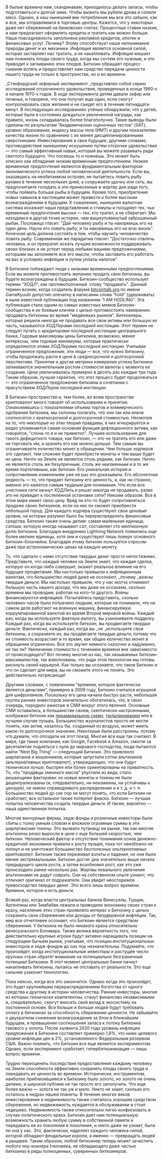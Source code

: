  

В былые времена нам, скандинавам, приходилось делать запасы, чтобы подготовиться к долгой зиме. Чтобы выжить мы рубили дрова и солили мясо. Однако, в наш нынешний век потребления мы все это забыли, как и все, мы отправляемся в торговые центры. Кажется, что у некоторых даже нет сбережений на банковских счетах. Процентные ставки низкие, и нам предлагают оформлять кредиты и тратить как можно больше. Наша повседневность заполонена рекламой кредитов, ипотек и финансовых услуг. Почему? Этому способствует наше непонимание природы денег и их механики. Инфляция является основной силой, которая заставляет нас тратить, а не накапливать. Инфляция мешает нам пожинать плоды своего труда, когда мы сочтем это нужным, и это приводит к загниванию этих плодов. Биткоин обращает процесс гниения вспять и предоставляет нам средство передачи ценности нашего труда не только в пространстве, но и во времени.

_Стэнфордский зефирный эксперимент _представлял собой серию исследований отсроченного удовольствия, проведенных в конце 1960-х и начале 1970-х годов. В ходе эксперимента детям давали зефир или печенье, и говорили, что они получат еще один, если смогут контролировать свои желания и не съедят его в течение пятнадцати минут. В последующих исследованиях учёные обнаружили, что у детей, которые были в состоянии дождаться увеличенной награды, как правило, жизнь складывалась более благополучно. Такие выводы были сделаны по результатам “Академических оценочных тестов” (SAT), уровню образования, индексу массы тела (ИМТ) и другим показателям качества жизни по сравнению с их менее дисциплинированными сверстниками. Инвестирование в свое будущее, другими словами, противодействие нынешнему искушению путем отсрочки удовольствия — это самый эффективный навык, который вы можете развивать ради светлого будущего. Что посеешь то и пожнешь. Это может быть описано как обладание низким временны́м предпочтением. Низкие временные предпочтения являются фундаментальным фактором экономического успеха любой человеческой деятельности. Если вы, оказавшись на необитаемом острове, не пытаетесь ловить рыбу руками в течение нескольких дней, а сооружаете удочку или сеть, вы предпочитаете голодать в эти принесенные в жертву дни ради того, чтобы поймать больше рыбы в будущем. Кроме того, приобретение новых навыков в настоящем может привести к более высоким вознаграждениям в будущем. К сожалению, нынешняя валютная система искажает наши представления и стимулы и поощряет тех, чьи временны́е предпочтения высоки — тех, кто тратит, а не сберегает. Мы находимся в другой точке истории, чем вышеупомянутый заброшенный рыбак. Пословица гласит: "Дай человеку рыбу и ты накормишь его на один день. Научи его ловить рыбу, и ты накормишь его на всю жизнь". Конечная цель должна состоять в том, чтобы научить человечество ловить рыбу. Современная же парадигма гласит: “Достаточно отвлечь человека, и он прекратит искать лучшие возможности поддерживать своих близких и не устоит перед любыми вашими предложениями, которыми вы заполняете все его мысли, чтобы заставить его работать на вас в условиях инфляции и путем уплаты налогов”.

В Биткоине побеждают люди с низкими временны́ми предпочтениями. Если вы можете противостоять желанию продать свои биткоины, вы будете вознаграждены в будущем. Биткоин-сообщество использует термин “ХОДЛ”, как противоположный &nbsp;слову “продавать”. Данный термин возник, когда создатель форума [bitcointalk.org](https://bitcointalk.org/) по имени GameKyuubi допустил опечатку в написании слова “hold” (удерживать) в ныне известной публикации под названием “I AM HODLING”. Эта публикация стала одним из самых известных мемов Биткоин-сообщества и их боевым кличем с целью противостоять намерению продавать биткоины во время "медвежьих рынков". Биткоинеры, которые решили никогда не продавать все свои активы или большую их часть, называются _ХОДЛерами_ _последней инстанции_. Этот термин не следует путать с _кредиторами последней инстанции_ центрального банка. Годовые максимумы цены Биткоина, возможно, менее интересны, чем годовые минимумы, которые практически определяются этими _ХОДЛерами_ _последней инстанции_. Учитывая ограниченное предложение, эти люди — все, что нужно биткоину, чтобы продолжать расти в цене в среднесрочной и долгосрочной перспективе. Принятие и другие метрики измерения успеха Биткоина затмеваются значительным ростом стоимости валюты с момента ее создания. Цена увеличивалась примерно в десять раз каждые три года. Таким образом, лучшая гарантия, что этот процесс будет продолжаться — это ограниченное предложение биткоина в сочетании с присутствием _ХОДЛеров последней инстанции_.

В Биткоин-пространстве и, тем более, во всем пространстве криптовалют много говорят об использовании и принятии. Ознакомившись с показателями объема торгов и коммерческого одобрения биткоина, мы склонны полагать, что они так или иначе соотносятся с краткосрочной и долгосрочной стоимостью. Несмотря на то, что некоторые из этих теорий правдивы, в них игнорируется и редко упоминается самая основная функция дефляционного актива, как говорится, "слона-то я и не приметил". Лучшее использование для такого дефицитного товара, как биткоин, — это не тратить его или даже не торговать им, а хранить его как можно дольше. Тем самым вы ограничиваете количество монет в обращении. Чем больше ходлеров это сделают, тем сложнее будет приобрести монеты и тем выше будет их цена. Ничто на Земле не является столь редким, как биткоин. Ничто не является столь же безупречным, столь же неизменным и в то же время портативным, как биткоин. Его уникальная история и сопротивление изменениям уже не раз это доказывали. Его абсолютная редкость — то, что придает биткоину его ценность, и, как ни странно, именно это кажется самым трудным для понимания. Что если все участники сети начнут ХОДЛить и решат никогда не продавать, разве это не приведет к постепенной остановке сети? Никоим образом. Все в этом мире имеет свою цену. Вряд ли кто-то будет сопротивляться продаже своих биткоинов, если на них он сможет приобрести небольшой город. Для каждого ходлера существуют свои ценовые уровни, на которых разумно было бы перераспределить финансовые средства. Биткоин также очень делим: самая маленькая единица, _сатоши_, которую иногда называют _сат_, составляет сто миллионную долю биткоина. Благодаря внедрению Lightning Network появились еще более мелкие единицы, хотя они и существуют лишь поверх основного Биткоин-блокчейна. Благодаря этому биткоин пользуется спросом даже при астрономических ценах на каждую монету.

То, что сделало с нами отсутствие твердых денег просто непостижимо. Представьте, что каждый человек на Земле знает, что каждая сделка, которую он когда-либо совершит, окажет реальное влияние на его будущее процветание. Мы настолько привыкли к инфляционным валютам, что большинство людей даже не осознают, _почему _важны твердые деньги. Мы настолько привыкли, что у нас молча отнимают большую часть нашего дохода, что мы даже не осознаем, сколько времени мы проводим, работая на кого-то другого. Войны финансируются инфляцией. Попытайтесь представить, сколько человеко-часов было потрачено людьми, которые не понимали, что на самом деле работают на военную машину, финансируемую коррумпированной валютой во время Второй мировой войны. Каждый раз, когда вы используете фиатную валюту, вы узакониваете подделку. Каждый раз, когда вы используете биткоин, вы продвигаете _твердые деньги_. Фактически, каждый раз, когда вы _не _используете свои биткоины, а сохраняете их, вы продвигаете твердые деньги, потому что их стоимость возрастает в то время, как общее количество монет в обращении ограничено. Все это звучит немного сказочно и надуманно, не так ли? Увеличение стоимости с течением времени вне зависимости от происходящего? Вот почему многие из нас, так называемых биткоин-максималистов, так взволнованы, что ради этой технологии мы готовы рискнуть своей карьерой. Как только вы осознаете, что такое Биткоин и что он сделает для мира, вы не сможете этого не понять. Это действительно потрясающе!

Другими словами, с появлением “времени, которое фактически является деньгами”, примерно в 2009 году, Биткоин считался игрушкой для шифропанков. Поскольку его цена начала быстро расти, небольшая группа ранних инвесторов значительно обогатилась, что, в свою очередь, породило ажиотаж в СМИ вокруг этого явления. Основные СМИ оставались, в большинстве своем, скептически настроенными, изображая биткоин как [пирамидальную схему](https://www.21ideas.org/theory-economics-bitcoin-is-not-a-pyramid-scheme/), [тюльпаноманию](https://www.21ideas.org/theory-philosophy-is-bitcoin-like-dutch-tulip-mania/) или в лучшем случае пузырь. Большинство журналистов просто не могли понять, как актив, казалось бы, созданный из воздуха, может иметь какое-то долгосрочное значение. Некоторые были расстроены, потому что думали, что опоздали на этот поезд. Многие все еще так считают. В мире, где такие компании, как Google, Facebook и Amazon, смогли за десятилетие подняться с нуля до мирового господства, люди пытаются найти “Next Big Thing” — следующий Биткоин. Это привлекло шарлатанов и мошенников, которые запустили сотни альткоинов (альтернативных криптовалют), утверждающих, что они будут технически лучше, быстрее или более ориентированы на приватность. То, что “продавцы змеиного масла” упустили из вида, стало решающими факторами: их новые монеты и токены не были децентрализованы (и, следовательно, ни неизменны, ни устойчивы к цензуре), не имели справедливого распределения и и т. д. и т. п. Большинство людей до сих пор не могут понять, что если Биткоин не сработает, все остальное также потерпит фиаско. Биткоин — лучшая попытка человечества создать твердые деньги. И также, вероятно — наша _единственная_ попытка.

Многие венчурные фирмы, хедж-фонды и розничные инвесторы были сбиты с толку умным словом и вложили огромные суммы в эти шарлатанские токены. Это вызвало путаницу на рынке, так как многие альткоины резко выросли в цене с еще большей скоростью, чем биткоин. Человеческий фактор и отсутствие понимания основ денежно-кредитной экономики привели к росту пузыря, пока тот неизбежно не лопнул и не уничтожил большинство бесполезных _альтернативных криптовалют_. Биткоин также переживал взлеты и падения, но они были менее экстремальными. Биткоин достиг дна значительно выше начала предыдущего цикла роста, а затем возобновил рост, как это уже происходило ранее несколько раз. Жертвы повального увлечения альткоинами не дадут соврать. Они на собственном опыте узнают, что отличает оригинал от подражателя. Они увидят неоспоримое превосходство твердых денег. Это всего лишь вопрос времени. Времени, которое и есть деньги.

Всякий раз, когда власти центральных банков Венесуэлы, Турции, Аргентины или Зимбабве лажали и приводили экономику своих стран к краху, население этих стран проявляло интерес к Биткоину с целью сохранить свои сбережения или доходы от безудержной инфляции. Так, мир все отчетливее осознает, что Биткоин является средством сбережения. У биткоина не было никакого краха относительно венесуэльского Боливара. Также велика вероятность того, что действительно крупные игроки будут активно наращивать позиции на следующем бычьем рынке, учитывая, что позиции институциональных инвесторов и хедж-фондов до сих пор незначительны. Подумайте, что произойдет, когда институциональные инвесторы и растущее число крупных стран обратят внимание на потенциально безграничный потенциал Биткоина. В этот момент центральные банки начнут накапливать биткоины, пытаясь не отставать от реальности. Это еще сильнее узаконит технологию.

Пока неясно, когда все это закончится. Однако когда это произойдет, это будет крупнейшим перераспределением богатства от одного средства к другому в истории человечества. Ранние инвесторы, многие из которых технически компетентны, станут финансово независимыми и, следовательно, смогут вносить свой вклад в экосистему на постоянной основе. Все больше и больше людей будут требовать оплату в биткоинах за способность сбережения ценности. Не забывайте о двукратном снижении вознаграждения за блок в ближайшем будущем, и превышении соотношения запаса к потоку Биткоина такового у золота. После халвинга 2020 года уровень инфляции предложения в Биткоине составляет примерно 1,8%, что ниже целевого уровня инфляции цен в 2%, установленного Федеральным резервом США. Важно помнить, что Биткоин все еще является экспериментом. Однако, если эксперимент сработает, гипербиткоинизация — лишь вопрос времени.

Трудно переоценить последствия предоставления каждому человеку на Земле способности эффективно сохранять плоды своего труда и передавать их ценность во времени. Исторически, инструментом, наиболее приблизившимся к Биткоину было золото, но золото не очень делимо, и широкой публике не так просто его заполучить. Что еще более важно — золота не так уж и мало. Никто не знает, сколько его осталось в недрах нашей планеты. В течение многих веков инвестирование в недвижимость также считалось хорошим средством сбережения, но недвижимость нуждается в обслуживании и стоит недешево. Недвижимость также относительно легко конфисковать в случае политического краха. Биткоин дает нам потенциальную возможность хранить любую сумму в собственной памяти и передавать ее из поколения в поколение, и никто даже не узнает, была ли она у нас. Это, фактически, наделяет каждого человека силой, которой обладают феодальные короли, а именно — превращать людей в рыцарей. Таким образом, любой биткоинер теперь может зачислить любого ноу-коинера (человека, не обладающего даже частью биткоина) в ряды полноценных, суверенных биткоинеров.
